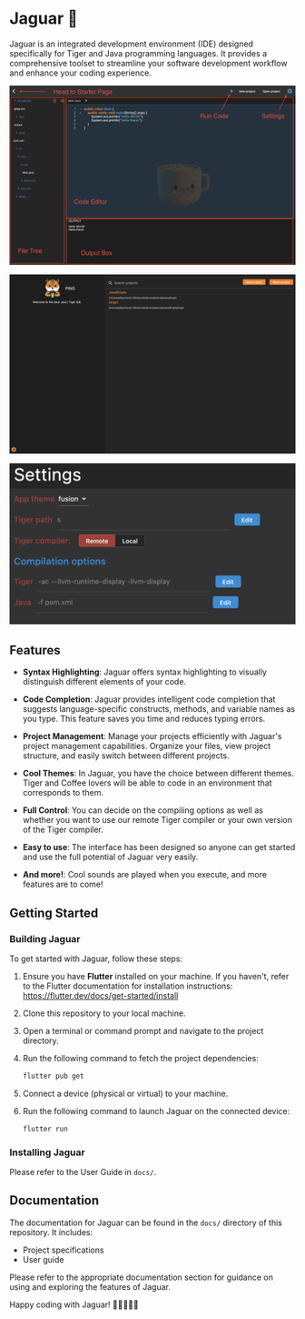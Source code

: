 # Jaguar 🐯

Jaguar is an integrated development environment (IDE) designed specifically for Tiger and Java programming languages. It provides a comprehensive toolset to streamline your software development workflow and enhance your coding experience.

![The main workspace](docs/Workspace.png)

![The Starter Page](docs/Starter_page.png)

![Settings](docs/Settings.png)

## Features

- **Syntax Highlighting**: Jaguar offers syntax highlighting to visually distinguish different elements of your code.

- **Code Completion**: Jaguar provides intelligent code completion that suggests language-specific constructs, methods, and variable names as you type. This feature saves you time and reduces typing errors.

- **Project Management**: Manage your projects efficiently with Jaguar's project management capabilities. Organize your files, view project structure, and easily switch between different projects.

- **Cool Themes**: In Jaguar, you have the choice between different themes. Tiger and Coffee lovers will be able to code in an environment that corresponds to them.

- **Full Control**: You can decide on the compiling options as well as whether you want to use our remote Tiger compiler or your own version of the Tiger compiler.

- **Easy to use**: The interface has been designed so anyone can get started and use the full potential of Jaguar very easily.

- **And more!**: Cool sounds are played when you execute, and more features are to come!

## Getting Started

### Building Jaguar

To get started with Jaguar, follow these steps:

1. Ensure you have **Flutter** installed on your machine. If you haven't, refer to the Flutter documentation for installation instructions: https://flutter.dev/docs/get-started/install

2. Clone this repository to your local machine.

3. Open a terminal or command prompt and navigate to the project directory.

4. Run the following command to fetch the project dependencies:
   ```bash
   flutter pub get
   ```

5. Connect a device (physical or virtual) to your machine.

6. Run the following command to launch Jaguar on the connected device:
   ```bash
   flutter run
   ```

### Installing Jaguar

Please refer to the User Guide in `docs/`.

## Documentation

The documentation for Jaguar can be found in the `docs/` directory of this repository. It includes:

- Project specifications
- User guide

Please refer to the appropriate documentation section for guidance on using and exploring the features of Jaguar.

Happy coding with Jaguar! 🐯👩‍💻👨‍💻
